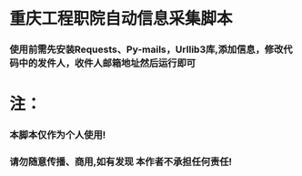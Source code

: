 # 重庆工程职院自动信息采集脚本
### 使用前需先安装Requests、Py-mails，Urllib3库,添加信息，修改代码中的发件人，收件人邮箱地址然后运行即可
# 注：
### 本脚本仅作为个人使用!
### 请勿随意传播、商用,如有发现 本作者不承担任何责任!
